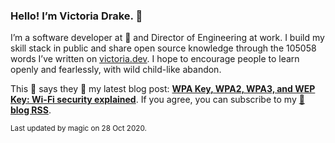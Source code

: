 ### Hello! I’m Victoria Drake. 👋

I’m a software developer at 💜 and Director of Engineering at work. I build my skill stack in public and share open source knowledge through the 105058 words I’ve written on [victoria.dev](https://victoria.dev). I hope to encourage people to learn openly and fearlessly, with wild child-like abandon.

This 🐹 says they 🎉 my latest blog post: **[WPA Key, WPA2, WPA3, and WEP Key: Wi-Fi security explained](https://victoria.dev/blog/wpa-key-wpa2-wpa3-and-wep-key-wi-fi-security-explained/)**. If you agree, you can subscribe to my [📡 **blog RSS**](https://victoria.dev/index.xml).

<sub>Last updated by magic on 28 Oct 2020.</sub>
